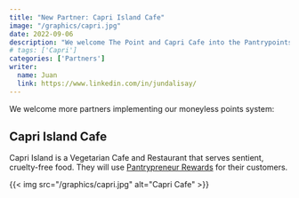```yaml
---
title: "New Partner: Capri Island Cafe"
image: "/graphics/capri.jpg"
date: 2022-09-06
description: "We welcome The Point and Capri Cafe into the Pantrypoints system"
# tags: ['Capri']
categories: ['Partners']
writer:
  name: Juan
  link: https://www.linkedin.com/in/jundalisay/
---
```



We welcome more partners implementing our moneyless points system:


## Capri Island Cafe

Capri Island is a Vegetarian Cafe and Restaurant that serves sentient, cruelty-free food. They will use [Pantrypreneur Rewards](/pantrypreneur/rewards/) for their customers.


{{< img src="/graphics/capri.jpg" alt="Capri Cafe" >}}



<!-- ## The Point 

The Point is a freelance news site that specializes in events, startup and tech trends, as well as policy advocacies. 

{{< img src="/logos/point.png" alt="The Point" >}}
 -->


